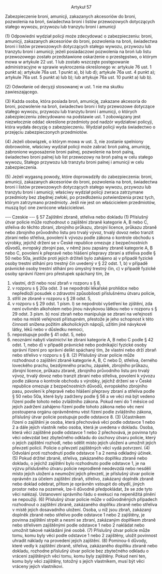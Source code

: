 <a name="section_57"></a><p align="center">Artykuł 57</p>

Zabezpieczenie broni, amunicji, zakazanych akcesoriów do broni, pozwolenia na broń, świadectwa broni i listów przewozowych dotyczących stałego wywozu, przywozu lub tranzytu broni i amunicji

(1) Odpowiedni wydział policji może zdecydować o zabezpieczeniu: broni, amunicji, zakazanych akcesoriów do broni, pozwolenia na broń, świadectwa broni i listów przewozowych dotyczących stałego wywozu, przywozu lub tranzytu broni i amunicji; jeżeli 
posiadaczowi pozwolenia na broń lub listu przewozowego zostało przedstawione oskarżenie o przestępstwo, o którym mowa w artykule 22 ust. 1 lub zostało wszczęte postępowanie administracyjne w sprawie wykroczenia określonego w: artykule 76 ust. 1 punkt a); artykule 76a ust. 1 punkt a), b) lub d); artykule 76a ust. 4 punkt a); artykule 76a ust. 5 punkt a) lub b); lub artykuje 76a ust. 10 punkt a) lub b).

(2) Odwołanie od decyzji stosowanej w ust. 1 nie ma skutku zawieszającego.

(3) Każda osoba, która posiada broń, amunicję, zakazane akcesoria do broni, pozwolenie na broń, świadectwo broni i listy przewozowe dotyczące stałego wywozu, przywozu lub tranzytu broni i amunicji, o których zabezpieczeniu zdecydowano na podstawie ust. 1 zobowiązany jest niezwłocznie oddać określone przedmioty pod nadzór wydziałowi policyji, która wydała decyzję o zabezpieczeniu. Wydział policji wyda świadectwo o przejęciu zabezpieczonych przedmiotów.

(4) Jeżeli obowiązek, o którym mowa w ust. 3, nie zostanie spelniony dobrowolnie, właściwy wydział policji może zabrać broń palną, amunicję, zabronione wyposażenie broni palnej, pozwolenie na broń palną, świadectwo broni palnej lub list przewozowy na broń palną w celu stałego wywozu, Stałego przywozu lub tranzytu broni palnej i amunicji w celu zabezpieczenia.

(5) Jeżeli wygasną powody, które doprowadziły do zabezpieczenia: broni, amunicji, zakazanych akcesoriów do broni, pozwolenia na broń, świadectwa broni i listów przewozowych dotyczących stałego wywozu, przywozu lub tranzytu broni i amunicji; właściwy wydział policji zwraca zatrzymane przedmioty bez zbędnej zwłoki, po przedłożeniu potwierdzenia przez tych, którym zatrzymano przedmioty. Jeśli nie jest on właścicielem przedmiotów, muszą być one zwrócone właścicielowi.


--- Czeskie ---
§ 57
Zajištění zbraně, střeliva nebo dokladu
(1) Příslušný útvar policie může rozhodnout o zajištění zbraně kategorie A, B nebo C, střeliva do těchto zbraní, zbrojního průkazu, zbrojní licence, průkazu zbraně nebo zbrojního průvodního listu pro trvalý vývoz, trvalý dovoz nebo tranzit zbraní nebo střeliva, povolení k vývozu podle zákona o kontrole obchodu s výrobky, jejichž držení se v České republice omezuje z bezpečnostních důvodů, evropský zbrojní pas, v němž jsou zapsány zbraně kategorie A, B nebo C, povolení k přepravě nebo hlášení přepravy zbraní a střeliva podle § 50 nebo 50a, jestliže proti jejich držiteli bylo zahájeno
a) v případě fyzické osoby trestní stíhání pro trestný čin uvedený v § 22 odst. 1,
b) v případě právnické osoby trestní stíhání pro úmyslný trestný čin,
c) v případě fyzické osoby správní řízení pro přestupek spáchaný tím, že
1. vlastní, drží nebo nosí zbraň v rozporu s § 8,
2. v rozporu s § 20a odst. 3 se nepodrobí lékařské prohlídce nebo nepředloží posudek o zdravotní způsobilosti příslušnému útvaru policie,
3. střílí ze zbraně v rozporu s § 28 odst. 5,
4. v rozporu s § 29 odst. 1 písm. l) se nepodrobí vyšetření ke zjištění, zda není ovlivněn alkoholem nebo jinou návykovou látkou nebo v rozporu s § 29 odst. 3 písm. b) nosí zbraň nebo manipuluje se zbraní na veřejnosti nebo na místě veřejnosti přístupném, přestože je jeho schopnost k této činnosti snížena požitím alkoholických nápojů, užitím jiné návykové látky, léků nebo v důsledku nemoci,
5. nepostupuje podle § 41 odst. 5, nebo
6. neoznámí nabytí vlastnictví ke zbrani kategorie A, B nebo C podle § 42 odst. 1, nebo
d) v případě právnické nebo podnikající fyzické osoby správní řízení pro správní delikt spáchaný tím, že vlastní nebo drží zbraň nebo střelivo v rozporu s § 8.
(2) Příslušný útvar policie může rozhodnout o zajištění zbraně kategorie A, B, C nebo D, střeliva, černého loveckého prachu, bezdýmného prachu, zápalek, zbrojního průkazu, zbrojní licence, průkazu zbraně, zbrojního průvodního listu pro trvalý vývoz, trvalý dovoz nebo tranzit zbraní nebo střeliva, povolení k vývozu podle zákona o kontrole obchodu s výrobky, jejichž držení se v České republice omezuje z bezpečnostních důvodů, evropského zbrojního pasu, povolení k přepravě nebo hlášení přepravy zbraní a střeliva podle § 50 nebo 50a, které byly zadrženy podle § 56 a ve věci má být vedeno řízení podle tohoto nebo zvláštního zákona. Pokud není do 1 měsíce od jejich zadržení zahájeno řízení podle tohoto zákona nebo věc není postoupena orgánu oprávněnému vést řízení podle zvláštního zákona, příslušný útvar policie postupuje podle odstavce 8.
(3) Účastníkem řízení o zajištění je osoba, která přechovává věci podle odstavce 1 nebo 2 a dále jejich vlastník nebo osoba, která je uvedena v dokladu. Osoba, která věci zajištěné podle odstavce 1 nebo 2 přechovává, je povinna tyto věci odevzdat bez zbytečného odkladu do úschovy útvaru policie, který o jejich zajištění rozhodl, nebo sdělit místo jejich uložení a umožnit jejich převzetí policií. Policie o převzetí zajištěných věcí vydá potvrzení.
(4) Odvolání proti rozhodnutí podle odstavce 1 a 2 nemá odkladný účinek.
(5) Pokud držitel zbraně, střeliva, zakázaného doplňku zbraně nebo dokladu, o jejichž zajištění bylo rozhodnuto podle odstavce 1, je na výzvu příslušného útvaru policie neprodleně neodevzdá nebo nesdělí místo jejich uložení a neumožní jejich převzetí, je příslušný útvar policie oprávněn za účelem zajištění zbraň, střelivo, zakázaný doplněk zbraně nebo doklad odebrat, přitom je oprávněn vstoupit do obydlí, jiných prostor nebo na pozemek, lze-li důvodně předpokládat, že se zde tyto věci nalézají. Ustanovení správního řádu o exekuci na nepeněžitá plnění se nepoužijí.
(6) Příslušný útvar policie může v odůvodněných případech rozhodnout o zajištění zbraně, zakázaného doplňku zbraně nebo střeliva v místě jejich dosavadního uložení. Osoba, u níž jsou zbraň, zakázaný doplněk zbraně nebo střelivo podle odstavce 1 nebo 2 zajištěny, je povinna zajištění strpět a nesmí se zbraní, zakázaným doplňkem zbraně nebo střelivem zajištěnými podle odstavce 1 nebo 2 nakládat nebo umožnit takové nakládání jiné osobě.
(7) Příslušný útvar policie může tomu, komu byly věci podle odstavce 1 nebo 2 zajištěny, uložit povinnost uhradit náklady na provedení jejich zajištění.
(8) Pominou-li důvody, které vedly k zajištění zbraně, střeliva, zakázaného doplňku zbraně nebo dokladu, rozhodne příslušný útvar policie bez zbytečného odkladu o vrácení zajištěných věcí tomu, komu byly zajištěny. Pokud není ten, komu byly věci zajištěny, totožný s jejich vlastníkem, musí být věci vráceny jejich vlastníkovi.
